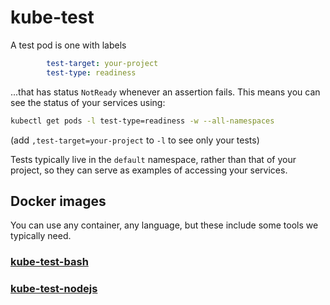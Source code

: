 # kube-test

A test pod is one with labels

```yaml
        test-target: your-project
        test-type: readiness
```

...that has status `NotReady` whenever an assertion fails.
This means you can see the status of your services using:

```bash
kubectl get pods -l test-type=readiness -w --all-namespaces
```

(add `,test-target=your-project` to `-l` to see only your tests)

Tests typically live in the `default` namespace, rather than that of your project,
so they can serve as examples of accessing your services.

## Docker images

You can use any container, any language, but these include some tools we typically need.

### [kube-test-bash](https://hub.docker.com/r/solsson/kube-test-bash/)

### [kube-test-nodejs](https://hub.docker.com/r/solsson/kube-test-nodejs/)

